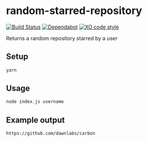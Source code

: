 # random-starred-repository

[![Build Status](https://github.com/vintagesucks/random-starred-repository/workflows/Build/badge.svg)](https://github.com/vintagesucks/random-starred-repository/actions) [![Dependabot](https://badgen.net/badge/Dependabot/enabled/green?icon=dependabot)](https://dependabot.com/) [![XO code style](https://img.shields.io/badge/code_style-XO-5ed9c7.svg)](https://github.com/xojs/xo)

Returns a random repository starred by a user

## Setup
```sh
yarn
```

## Usage
```sh
node index.js username
```

## Example output
```sh
https://github.com/dawnlabs/carbon
```
